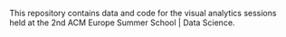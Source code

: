 This repository contains data and code for the visual analytics sessions held at the 2nd ACM Europe Summer School | Data Science.